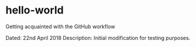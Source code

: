 # hello-world
Getting acquainted with the GitHub workflow

Dated: 22nd April 2018
Description: Initial modification for testing purposes.
